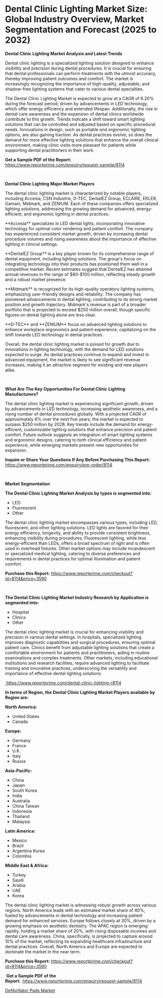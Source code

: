 <p><h1>Dental Clinic Lighting Market Size: Global Industry Overview, Market Segmentation and Forecast (2025 to 2032)</h1></p><p><strong>Dental Clinic Lighting Market Analysis and Latest Trends</strong></p>
<p><p>Dental clinic lighting is a specialized lighting solution designed to enhance visibility and precision during dental procedures. It is crucial for ensuring that dental professionals can perform treatments with the utmost accuracy, thereby improving patient outcomes and comfort. The market is increasingly recognizing the importance of high-quality, adjustable, and shadow-free lighting systems that cater to various dental specialties.</p><p>The Dental Clinic Lighting Market is expected to grow at a CAGR of 6.20% during the forecast period, driven by advancements in LED technology, which offer energy efficiency and extended lifespan. Additionally, the rise in dental care awareness and the expansion of dental clinics worldwide contribute to this growth. Trends indicate a shift toward smart lighting solutions that can be controlled and adjusted based on specific procedural needs. Innovations in design, such as portable and ergonomic lighting options, are also gaining traction. As dental practices evolve, so does the demand for more effective lighting solutions that enhance the overall clinical environment, making clinic visits more pleasant for patients while supporting dental practitioners in their work.</p></p>
<p><strong>Get a Sample PDF of the Report:&nbsp;</strong> <a href="https://www.reportprime.com/enquiry/request-sample/8114?utm_campaign=2782&utm_medium=2&utm_source=Github&utm_content=ia&utm_term=19032025&utm_id=dental-clinic-lighting">https://www.reportprime.com/enquiry/request-sample/8114</a></p>
<p>&nbsp;</p>
<p><strong>Dental Clinic Lighting Major Market Players</strong></p>
<p><p>The dental clinic lighting market is characterized by notable players, including Accesia, CSN Industrie, D-TEC, DentalEZ Group, ECLAIRE, EKLER, Gamain, Midmark, and ZENIUM. Each of these companies offers specialized lighting solutions, addressing the growing demand for advanced, energy-efficient, and ergonomic lighting in dental practices.</p><p>**Accesia** specializes in LED dental lights, incorporating innovative technology for optimal color rendering and patient comfort. The company has experienced consistent market growth, driven by increasing dental procedure volumes and rising awareness about the importance of effective lighting in clinical settings.</p><p>**DentalEZ Group** is a key player known for its comprehensive range of dental equipment, including lighting solutions. The group's focus on integrating technology into their products has positioned them well in a competitive market. Recent estimates suggest that DentalEZ has attained annual revenues in the range of $80-$100 million, reflecting steady growth and a robust market presence.</p><p>**Midmark** is recognized for its high-quality operatory lighting systems, emphasizing user-friendly designs and reliability. The company has pioneered advancements in dental lighting, contributing to its strong market position and growth trajectory. Midmark's revenue is part of a broader portfolio that is projected to exceed $250 million overall, though specific figures on dental lighting alone are less clear.</p><p>**D-TEC** and **ZENIUM** focus on advanced lighting solutions to enhance workplace ergonomics and patient experience, capitalizing on the shift towards LED technology in dental practices.</p><p>Overall, the dental clinic lighting market is poised for growth due to innovations in lighting technology, with the demand for LED solutions expected to surge. As dental practices continue to expand and invest in advanced equipment, the market is likely to see significant revenue increases, making it an attractive segment for existing and new players alike.</p></p>
<p>&nbsp;</p>
<p><strong>What Are The Key Opportunities For Dental Clinic Lighting Manufacturers?</strong></p>
<p><p>The dental clinic lighting market is experiencing significant growth, driven by advancements in LED technology, increasing aesthetic awareness, and a rising number of dental procedures globally. With a projected CAGR of approximately 6% over the next five years, the market is expected to surpass $250 million by 2028. Key trends include the demand for energy-efficient, customizable lighting solutions that enhance precision and patient comfort. Future outlook suggests an integration of smart lighting systems and ergonomic designs, catering to both clinical efficiency and patient experience, while emerging markets present new opportunities for expansion.</p></p>
<p><strong>Inquire or Share Your Questions If Any Before Purchasing This Report:</strong> <a href="https://www.reportprime.com/enquiry/pre-order/8114?utm_campaign=2782&utm_medium=2&utm_source=Github&utm_content=ia&utm_term=19032025&utm_id=dental-clinic-lighting">https://www.reportprime.com/enquiry/pre-order/8114</a></p>
<p>&nbsp;</p>
<p><strong>Market Segmentation</strong></p>
<p><strong>The Dental Clinic Lighting Market Analysis by types is segmented into:</strong></p>
<p><ul><li>LED</li><li>Fluorescent</li><li>Other</li></ul></p>
<p><p>The dental clinic lighting market encompasses various types, including LED, fluorescent, and other lighting solutions. LED lights are favored for their energy efficiency, longevity, and ability to provide consistent brightness, enhancing visibility during procedures. Fluorescent lighting, while less energy-efficient than LEDs, offers a broad spectrum of light and is often used in overhead fixtures. Other market options may include incandescent or specialized medical lighting, catering to diverse preferences and requirements in dental practices for optimal illumination and patient comfort.</p></p>
<p><strong>Purchase this Report:&nbsp;</strong><a href="https://www.reportprime.com/checkout?id=8114&price=3590&utm_campaign=2782&utm_medium=2&utm_source=Github&utm_content=ia&utm_term=19032025&utm_id=dental-clinic-lighting">https://www.reportprime.com/checkout?id=8114&price=3590</a></p>
<p>&nbsp;</p>
<p><strong>The Dental Clinic Lighting Market Industry Research by Application is segmented into:</strong></p>
<p><ul><li>Hospital</li><li>Clinics</li><li>Other</li></ul></p>
<p><p>The dental clinic lighting market is crucial for enhancing visibility and precision in various dental settings. In hospitals, specialized lighting improves diagnostic capabilities and surgical procedures, ensuring optimal patient care. Clinics benefit from adjustable lighting solutions that create a comfortable environment for patients and practitioners, aiding in routine examinations and complex treatments. Other markets, including educational institutions and research facilities, require advanced lighting to facilitate training and innovative practices, underscoring the versatility and importance of effective dental lighting solutions.</p></p>
<p><a href="https://www.reportprime.com/dental-clinic-lighting-r8114?utm_campaign=2782&utm_medium=2&utm_source=Github&utm_content=ia&utm_term=19032025&utm_id=dental-clinic-lighting">&nbsp;https://www.reportprime.com/dental-clinic-lighting-r8114</a></p>
<p><strong>In terms of Region, the Dental Clinic Lighting Market Players available by Region are:</strong></p>
<p>
    <p> <strong> North America: </strong>
        <ul>
            <li>United States</li>
            <li>Canada</li>
        </ul>
        </p> 
    <p> <strong> Europe: </strong>
        <ul>
            <li>Germany</li>
            <li>France</li>
            <li>U.K.</li>
            <li>Italy</li>
            <li>Russia</li>
        </ul>
        </p> 
    <p> <strong> Asia-Pacific: </strong>
        <ul>
            <li>China</li>
            <li>Japan</li>
            <li>South Korea</li>
            <li>India</li>
            <li>Australia</li>
            <li>China Taiwan</li>
            <li>Indonesia</li>
            <li>Thailand</li>
            <li>Malaysia</li>
        </ul>
        </p> 
    <p> <strong> Latin America: </strong>
        <ul>
            <li>Mexico</li>
            <li>Brazil</li>
            <li>Argentina Korea</li>
            <li>Colombia</li>
        </ul>
        </p> 
    <p> <strong> Middle East & Africa: </strong>
        <ul>
            <li>Turkey</li>
            <li>Saudi</li>
            <li>Arabia</li>
            <li>UAE</li>
            <li>Korea</li>
        </ul>
    </p>
    </p>
<p><p>The dental clinic lighting market is witnessing robust growth across various regions. North America leads with an estimated market share of 40%, fueled by advancements in dental technology and increasing patient demand for enhanced services. Europe follows closely at 30%, driven by a growing emphasis on aesthetic dentistry. The APAC region is emerging rapidly, holding a market share of 20%, with rising disposable incomes and dental care awareness. China, specifically, is projected to capture around 10% of the market, reflecting its expanding healthcare infrastructure and dental practices. Overall, North America and Europe are expected to dominate the market in the near term.</p></p>
<p><strong>Purchase this Report: </strong><a href="https://www.reportprime.com/checkout?id=8114&price=3590&utm_campaign=2782&utm_medium=2&utm_source=Github&utm_content=ia&utm_term=19032025&utm_id=dental-clinic-lighting">https://www.reportprime.com/checkout?id=8114&price=3590</a></p>
<p>&nbsp;<strong>Get a Sample PDF of the Report:&nbsp;&nbsp;</strong><a href="https://www.reportprime.com/enquiry/request-sample/8114?utm_campaign=2782&utm_medium=2&utm_source=Github&utm_content=ia&utm_term=19032025&utm_id=dental-clinic-lighting">https://www.reportprime.com/enquiry/request-sample/8114</a></p>
<p><strong></strong></p>
<p><p><a href="https://github.com/phephezxnf/Market-Research-Report-List-1/blob/main/defibrillator-pads-market.md?utm_campaign=2782&utm_medium=2&utm_source=Github&utm_content=ia&utm_term=19032025&utm_id=dental-clinic-lighting">Defibrillator Pads Market</a></p></p>